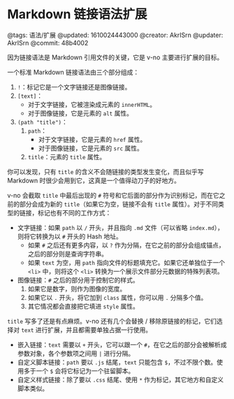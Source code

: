 # Markdown 链接语法扩展

@tags: 语法/扩展
@updated: 1610024443000
@creator: AkrISrn
@updater: AkrISrn
@commit: 48b4002

因为链接语法是 Markdown 引用文件的关键，它是 v-no 主要进行扩展的目标。

一个标准 Markdown 链接语法由三个部分组成：

1. `!`：标记它是一个文字链接还是图像链接。
1. `[text]`：
    - 对于文字链接，它被渲染成元素的 `innerHTML`。
    - 对于图像链接，它是元素的 `alt` 属性。
1. `(path "title")`：
    1. `path`：
        - 对于文字链接，它是元素的 `href` 属性。
        - 对于图像链接，它是元素的 `src` 属性。
    1. `title`：元素的 `title` 属性。

你可以发现，只有 `title` 的含义不会随链接的类型发生变化，而且似乎写 Markdown 时很少会用到它，这真是一个值得动刀子的好地方。

v-no 会截取 `title` 中最后出现的 `#` 符号和它后面的部分作为识别标记，而在它之前的部分会成为新的 `title`（如果它为空，链接不会有 `title` 属性）。对于不同类型的链接，标记也有不同的工作方式：

- 文字链接：如果 `path` 以 `/` 开头，并且指向 `.md` 文件（可以省略 `index.md`），则将它转换为以 `#` 开头的 Hash 地址。
    - 如果 `#` 之后还有更多内容，以 `?` 作为分隔，在它之前的部分会组成锚点，之后的部分则是查询字符串。
    - 如果 `text` 为空，用 `path` 指向文件的标题填充它。如果它还单独位于一个 `<li>` 中，则将这个 `<li>` 转换为一个展示文件部分元数据的特殊列表项。
- 图像链接：`#` 之后的部分用于控制它的样式。
    1. 如果它是数字，则作为图像的宽度。
    1. 如果它以 `.` 开头，将它加到 `class` 属性，你可以用 `.` 分隔多个值。
    1. 其它情况都会直接把它填进 `style` 属性。

`title` 写多了还是有点麻烦。v-no 还有几个会替换 / 移除原链接的标记，它们选择对 `text` 进行扩展，并且都需要单独占据一行使用。

- 嵌入链接：`text` 需要以 `+` 开头，它可以跟一个 `#`，在它之后的部分会被解析成参数对象，各个参数项之间用 `|` 进行分隔。
- 自定义脚本链接：`path` 要以 `.js` 结尾，`text` 只能包含 `$`，不过不限个数。使用多于一个 `$` 会将它标记为一个驻留脚本。
- 自定义样式链接：除了要以 `.css` 结尾、使用 `*` 作为标记，其它地方和自定义脚本类似。
